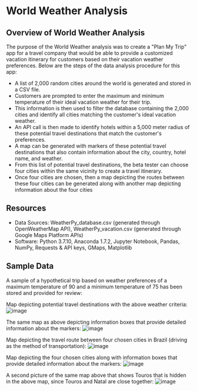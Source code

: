 # World Weather Analysis

## Overview of World Weather Analysis
The purpose of the World Weather analysis was to create a "Plan My Trip" app for a travel company that would be able to provide a customized vacation itinerary for customers based on their vacation weather preferences. Below are the steps of the data analysis procedure for this app:

  - A list of 2,000 random cities around the world is generated and stored in a CSV file. 
  - Customers are prompted to enter the maximum and minimum temperature of their ideal vacation weather for their trip. 
  - This information is then used to filter the database containing the 2,000 cities and identify all cities matching the customer's ideal vacation weather. 
  - An API call is then made to identify hotels within a 5,000 meter radius of these potential travel destinations that match the customer's preferences. 
  - A map can be generated with markers of these potential travel destinations that also contain information about the city, country, hotel name, and weather. 
  - From this list of potential travel destinations, the beta tester can choose four cities within the same vicinity to create a travel itinerary.
  - Once four cities are chosen, then a map depicting the routes between these four cities can be generated along with another map depicting information about the four cities  


## Resources
- Data Sources: WeatherPy_database.csv (generated through OpenWeatherMap API), WeatherPy_vacation.csv (generated through Google Maps Platform APIs)
- Software: Python 3.7.10, Anaconda 1.7.2, Jupyter Notebook, Pandas, NumPy, Requests & API keys, GMaps, Matplotlib


## Sample Data
A sample of a hypothetical trip based on weather preferences of a maximum temperature of 90 and a minimum temperature of 75 has been stored and provided for review:

Map depicting potential travel destinations with the above weather criteria:
![image](https://user-images.githubusercontent.com/85533099/134824899-af3172a9-248b-43d0-bcfb-59a85be41b65.png)

The same map as above depicting information boxes that provide detailed information about the markers:
![image](https://user-images.githubusercontent.com/85533099/134824812-7e4d2127-c654-4910-bb5a-ebbf42545fa3.png)

Map depicting the travel route between four chosen cities in Brazil (driving as the method of transportation):
![image](https://user-images.githubusercontent.com/85533099/134824996-7de9e3d0-787d-4f61-9b26-8a7ee5175ca2.png)

Map depicting the four chosen cities along with information boxes that provide detailed information about the markers:
![image](https://user-images.githubusercontent.com/85533099/134825017-a41d1760-5d68-41db-981d-4b9e89f9ea47.png)

A second picture of the same map above that shows Touros that is hidden in the above map, since Touros and Natal are close together:
![image](https://user-images.githubusercontent.com/85533099/134825157-4581b493-8652-410d-b12b-e910445c73e0.png)


